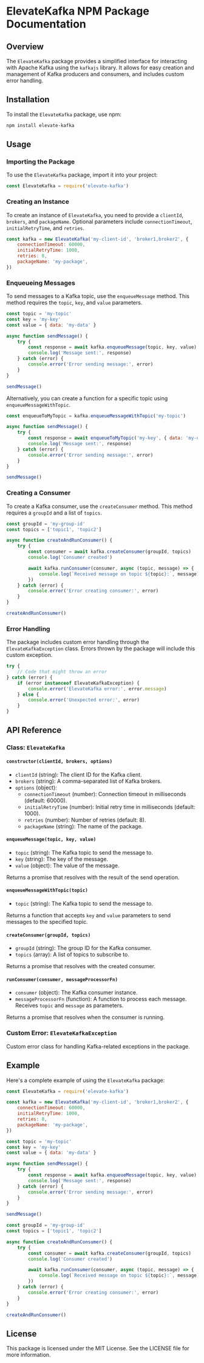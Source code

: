 # ElevateKafka NPM Package Documentation

## Overview

The `ElevateKafka` package provides a simplified interface for interacting with Apache Kafka using the `kafkajs` library. It allows for easy creation and management of Kafka producers and consumers, and includes custom error handling.

## Installation

To install the `ElevateKafka` package, use npm:

```bash
npm install elevate-kafka
```

## Usage

### Importing the Package

To use the `ElevateKafka` package, import it into your project:

```javascript
const ElevateKafka = require('elevate-kafka')
```

### Creating an Instance

To create an instance of `ElevateKafka`, you need to provide a `clientId`, `brokers`, and `packageName`. Optional parameters include `connectionTimeout`, `initialRetryTime`, and `retries`.

```javascript
const kafka = new ElevateKafka('my-client-id', 'broker1,broker2', {
	connectionTimeout: 60000,
	initialRetryTime: 1000,
	retries: 8,
	packageName: 'my-package',
})
```

### Enqueueing Messages

To send messages to a Kafka topic, use the `enqueueMessage` method. This method requires the `topic`, `key`, and `value` parameters.

```javascript
const topic = 'my-topic'
const key = 'my-key'
const value = { data: 'my-data' }

async function sendMessage() {
	try {
		const response = await kafka.enqueueMessage(topic, key, value)
		console.log('Message sent:', response)
	} catch (error) {
		console.error('Error sending message:', error)
	}
}

sendMessage()
```

Alternatively, you can create a function for a specific topic using `enqueueMessageWithTopic`.

```javascript
const enqueueToMyTopic = kafka.enqueueMessageWithTopic('my-topic')

async function sendMessage() {
	try {
		const response = await enqueueToMyTopic('my-key', { data: 'my-data' })
		console.log('Message sent:', response)
	} catch (error) {
		console.error('Error sending message:', error)
	}
}

sendMessage()
```

### Creating a Consumer

To create a Kafka consumer, use the `createConsumer` method. This method requires a `groupId` and a list of `topics`.

```javascript
const groupId = 'my-group-id'
const topics = ['topic1', 'topic2']

async function createAndRunConsumer() {
	try {
		const consumer = await kafka.createConsumer(groupId, topics)
		console.log('Consumer created')

		await kafka.runConsumer(consumer, async (topic, message) => {
			console.log(`Received message on topic ${topic}:`, message)
		})
	} catch (error) {
		console.error('Error creating consumer:', error)
	}
}

createAndRunConsumer()
```

### Error Handling

The package includes custom error handling through the `ElevateKafkaException` class. Errors thrown by the package will include this custom exception.

```javascript
try {
	// Code that might throw an error
} catch (error) {
	if (error instanceof ElevateKafkaException) {
		console.error('ElevateKafka error:', error.message)
	} else {
		console.error('Unexpected error:', error)
	}
}
```

## API Reference

### Class: `ElevateKafka`

#### `constructor(clientId, brokers, options)`

-   `clientId` (string): The client ID for the Kafka client.
-   `brokers` (string): A comma-separated list of Kafka brokers.
-   `options` (object):
    -   `connectionTimeout` (number): Connection timeout in milliseconds (default: 60000).
    -   `initialRetryTime` (number): Initial retry time in milliseconds (default: 1000).
    -   `retries` (number): Number of retries (default: 8).
    -   `packageName` (string): The name of the package.

#### `enqueueMessage(topic, key, value)`

-   `topic` (string): The Kafka topic to send the message to.
-   `key` (string): The key of the message.
-   `value` (object): The value of the message.

Returns a promise that resolves with the result of the send operation.

#### `enqueueMessageWithTopic(topic)`

-   `topic` (string): The Kafka topic to send the message to.

Returns a function that accepts `key` and `value` parameters to send messages to the specified topic.

#### `createConsumer(groupId, topics)`

-   `groupId` (string): The group ID for the Kafka consumer.
-   `topics` (array): A list of topics to subscribe to.

Returns a promise that resolves with the created consumer.

#### `runConsumer(consumer, messageProcessorFn)`

-   `consumer` (object): The Kafka consumer instance.
-   `messageProcessorFn` (function): A function to process each message. Receives `topic` and `message` as parameters.

Returns a promise that resolves when the consumer is running.

### Custom Error: `ElevateKafkaException`

Custom error class for handling Kafka-related exceptions in the package.

## Example

Here's a complete example of using the `ElevateKafka` package:

```javascript
const ElevateKafka = require('elevate-kafka')

const kafka = new ElevateKafka('my-client-id', 'broker1,broker2', {
	connectionTimeout: 60000,
	initialRetryTime: 1000,
	retries: 8,
	packageName: 'my-package',
})

const topic = 'my-topic'
const key = 'my-key'
const value = { data: 'my-data' }

async function sendMessage() {
	try {
		const response = await kafka.enqueueMessage(topic, key, value)
		console.log('Message sent:', response)
	} catch (error) {
		console.error('Error sending message:', error)
	}
}

sendMessage()

const groupId = 'my-group-id'
const topics = ['topic1', 'topic2']

async function createAndRunConsumer() {
	try {
		const consumer = await kafka.createConsumer(groupId, topics)
		console.log('Consumer created')

		await kafka.runConsumer(consumer, async (topic, message) => {
			console.log(`Received message on topic ${topic}:`, message)
		})
	} catch (error) {
		console.error('Error creating consumer:', error)
	}
}

createAndRunConsumer()
```

## License

This package is licensed under the MIT License. See the LICENSE file for more information.
